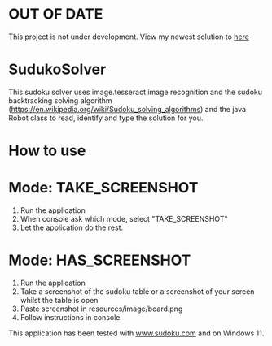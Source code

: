 # OUT OF DATE
This project is not under development. View my newest solution to [here](https://github.com/Stonebank/SudokuSolver)
# SudukoSolver

This sudoku solver uses image.tesseract image recognition and the sudoku backtracking solving algorithm (https://en.wikipedia.org/wiki/Sudoku_solving_algorithms) and the java Robot class to read, identify and type the solution for you.


# How to use

# Mode: TAKE_SCREENSHOT
1. Run the application
2. When console ask which mode, select "TAKE_SCREENSHOT"
3. Let the application do the rest.

# Mode: HAS_SCREENSHOT
1. Run the application
2. Take a screenshot of the sudoku table or a screenshot of your screen whilst the table is open
3. Paste screenshot in resources/image/board.png
4. Follow instructions in console


This application has been tested with www.sudoku.com and on Windows 11.
